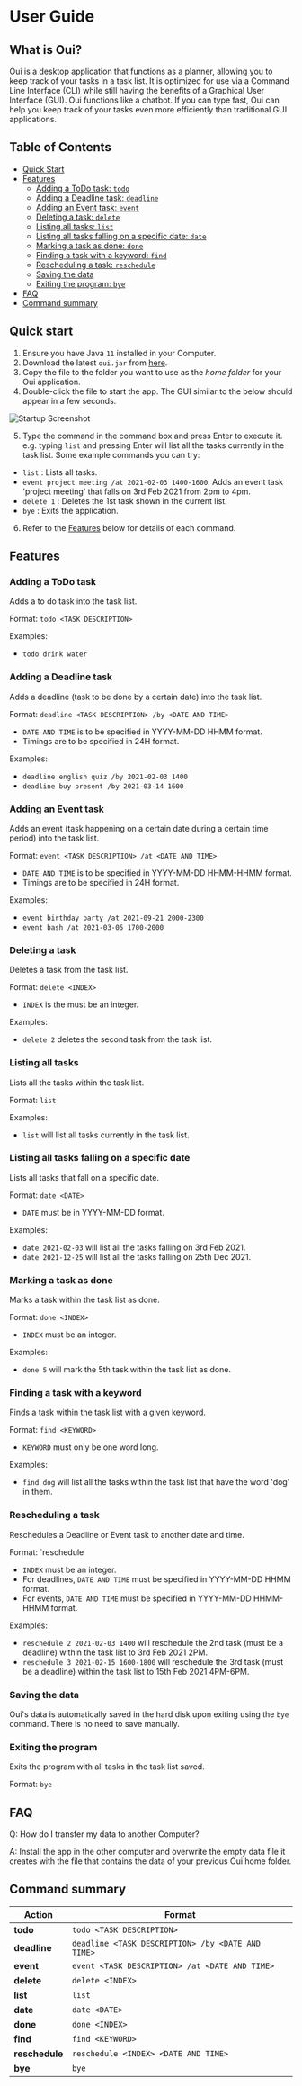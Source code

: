 # User Guide

## What is Oui? 

Oui is a desktop application that functions as a planner, allowing you to keep track of your tasks in a task list. 
It is optimized for use via a Command Line Interface (CLI) while still having the benefits of a Graphical User Interface (GUI).
Oui functions like a chatbot. If you can type fast, Oui can help you keep track of your tasks even more efficiently than
traditional GUI applications.

## Table of Contents 
* [Quick Start](#quick-start)
* [Features](#features)
  * [Adding a ToDo task: `todo`](#adding-a-todo-task)
  * [Adding a Deadline task: `deadline`](#adding-a-deadline-task)
  * [Adding an Event task: `event`](#adding-an-event-task)
  * [Deleting a task: `delete`](#deleting-a-task)
  * [Listing all tasks: `list`](#listing-all-tasks)
  * [Listing all tasks falling on a specific date: `date`](#listing-all-tasks-falling-on-a-specific-date)
  * [Marking a task as done: `done`](#marking-a-task-as-done)
  * [Finding a task with a keyword: `find`](#finding-a-task-with-a-keyword)
  * [Rescheduling a task: `reschedule`](#rescheduling-a-task)
  * [Saving the data](#saving-the-data)
  * [Exiting the program: `bye`](#exiting-the-program)
* [FAQ](#faq)
* [Command summary](#command-summary)


## Quick start 
1. Ensure you have Java `11` installed in your Computer. 
1. Download the latest `oui.jar` from [here](https://github.com/mesyeux/ip/releases/tag/0.2).
1. Copy the file to the folder you want to use as the *home folder* for your Oui application.
1. Double-click the file to start the app. The GUI similar to the below should appear in a few seconds. 

![Startup Screenshot](images/startup.jpg)

5. Type the command in the command box and press Enter to execute it. e.g. typing `list` and pressing 
Enter will list all the tasks currently in the task list. 
Some example commands you can try: 
  * `list` : Lists all tasks.
  * `event project meeting /at 2021-02-03 1400-1600`: Adds an event task 'project meeting' that falls on 3rd Feb 2021 from 2pm to 4pm.
  * `delete 1` : Deletes the 1st task shown in the current list.
  * `bye` : Exits the application.
6. Refer to the [Features](#features) below for details of each command.

## Features 


### Adding a ToDo task 
Adds a to do task into the task list. 

Format: `todo <TASK DESCRIPTION>`

Examples: 

* `todo drink water` 

### Adding a Deadline task
Adds a deadline (task to be done by a certain date) into the task list.

Format: `deadline <TASK DESCRIPTION> /by <DATE AND TIME>`

* `DATE AND TIME` is to be specified in YYYY-MM-DD HHMM format.
* Timings are to be specified in 24H format.

Examples: 

* `deadline english quiz /by 2021-02-03 1400`
* `deadline buy present /by 2021-03-14 1600`

### Adding an Event task
Adds an event (task happening on a certain date during a certain time period) into the task list. 

Format: `event <TASK DESCRIPTION> /at <DATE AND TIME>`

* `DATE AND TIME` is to be specified in YYYY-MM-DD HHMM-HHMM format.
* Timings are to be specified in 24H format.

Examples:

* `event birthday party /at 2021-09-21 2000-2300`
* `event bash /at 2021-03-05 1700-2000`

### Deleting a task
Deletes a task from the task list.

Format: `delete <INDEX>`

* `INDEX` is the must be an integer.

Examples:

* `delete 2` deletes the second task from the task list. 

### Listing all tasks
Lists all the tasks within the task list.

Format: `list`

Examples:

* `list` will list all tasks currently in the task list. 

### Listing all tasks falling on a specific date 
Lists all tasks that fall on a specific date.

Format: `date <DATE>`

* `DATE` must be in YYYY-MM-DD format.

Examples:

* `date 2021-02-03` will list all the tasks falling on 3rd Feb 2021.
* `date 2021-12-25` will list all the tasks falling on 25th Dec 2021.

### Marking a task as done 
Marks a task within the task list as done.

Format: `done <INDEX>`

* `INDEX` must be an integer.

Examples: 

* `done 5` will mark the 5th task within the task list as done.

### Finding a task with a keyword 
Finds a task within the task list with a given keyword.

Format: `find <KEYWORD>`

* `KEYWORD` must only be one word long.

Examples: 

* `find dog` will list all the tasks within the task list that have the word 'dog' in them.

### Rescheduling a task
Reschedules a Deadline or Event task to another date and time. 

Format: `reschedule <INDEX> <DATE AND TIME>

* `INDEX` must be an integer.
* For deadlines, `DATE AND TIME` must be specified in YYYY-MM-DD HHMM format.
* For events, `DATE AND TIME` must be specified in YYYY-MM-DD HHMM-HHMM format.

Examples: 

* `reschedule 2 2021-02-03 1400` will reschedule the 2nd task (must be a deadline) within the task list to 3rd Feb 2021 2PM.
* `reschedule 3 2021-02-15 1600-1800` will reschedule the 3rd task (must be a deadline) within the task list to 15th Feb 2021 4PM-6PM.

### Saving the data 
Oui's data is automatically saved in the hard disk upon exiting using the `bye` command. There is no need to save manually.

### Exiting the program 
Exits the program with all tasks in the task list saved.

Format: `bye`


## FAQ 

Q: How do I transfer my data to another Computer? 

A: Install the app in the other computer and overwrite the empty data file it creates with the file that contains 
the data of your previous Oui home folder.


## Command summary

**Action**      | **Format**
----------      | --------------------
**todo**        | `todo <TASK DESCRIPTION>`
**deadline**    | `deadline <TASK DESCRIPTION> /by <DATE AND TIME>`
**event**       | `event <TASK DESCRIPTION> /at <DATE AND TIME>`
**delete**      | `delete <INDEX>`
**list**        | `list`
**date**        | `date <DATE>`
**done** 	| `done <INDEX>`
**find** 	| `find <KEYWORD>`
**reschedule**  | `reschedule <INDEX> <DATE AND TIME>`
**bye** 	| `bye`
